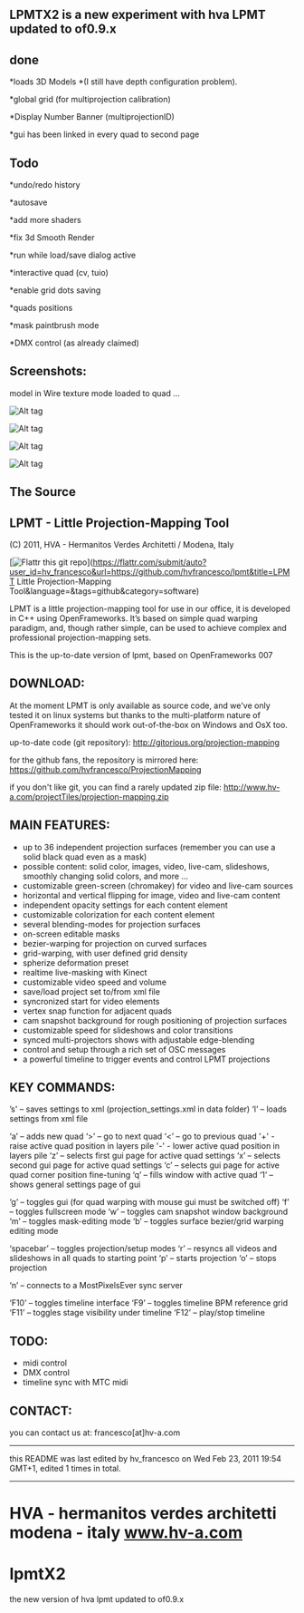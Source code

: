 LPMTX2 is a new experiment with hva LPMT updated to of0.9.x
-----------------------------------------

done 
----

*loads 3D Models *(I still have depth configuration problem).

*global grid (for multiprojection calibration)

*Display Number Banner (multiprojectionID)

*gui has been linked in every quad to second page


Todo 
----

*undo/redo history

*autosave 

*add more shaders 

*fix 3d Smooth Render

*run while load/save dialog active

*interactive quad (cv, tuio)

*enable grid dots saving

*quads positions

*mask paintbrush mode

*DMX control (as already claimed)

Screenshots:
------------
model in Wire texture mode loaded to quad ...

![Alt tag](https://raw.github.com/giladx/lpmt/master/bin/data/img/3d1.png)

![Alt tag](https://raw.github.com/giladx/lpmt/master/bin/data/img/3d2.png)

![Alt tag](https://raw.github.com/giladx/lpmt/master/bin/data/img/3d3.png)

![Alt tag](https://raw.github.com/giladx/lpmt/master/bin/data/img/3d4.png)

The Source
-----------

LPMT - Little Projection-Mapping Tool
---------------------------------------
(C) 2011, HVA - Hermanitos Verdes Architetti / Modena, Italy

[![Flattr this git repo](http://api.flattr.com/button/flattr-badge-large.png)](https://flattr.com/submit/auto?user_id=hv_francesco&url=https://github.com/hvfrancesco/lpmt&title=LPMT Little Projection-Mapping Tool&language=&tags=github&category=software)


LPMT is a little projection-mapping tool for use in our office,
it is developed in C++ using OpenFrameworks.
It’s based on simple quad warping paradigm, and, though rather simple, can
be used to achieve complex and professional projection-mapping sets.

This is the up-to-date version of lpmt, based on OpenFrameworks 007

DOWNLOAD:
----------

At the moment LPMT is only available as source code, and we've only tested it on linux systems
but thanks to the multi-platform nature of OpenFrameworks it should work out-of-the-box on
Windows and OsX too.

up-to-date code (git repository):
http://gitorious.org/projection-mapping

for the github fans, the repository is mirrored here:
https://github.com/hvfrancesco/ProjectionMapping

if you don't like git, you can find a rarely updated zip file:
http://www.hv-a.com/projectTiles/projection-mapping.zip



MAIN FEATURES:
--------------

* up to 36 independent projection surfaces (remember you can use a solid black quad even as a mask)
* possible content: solid color, images, video, live-cam, slideshows, smoothly changing solid colors, and more …
* customizable green-screen (chromakey) for video and live-cam sources
* horizontal and vertical flipping for image, video and live-cam content
* independent opacity settings for each content element
* customizable colorization for each content element
* several blending-modes for projection surfaces
* on-screen editable masks
* bezier-warping for projection on curved surfaces
* grid-warping, with user defined grid density
* spherize deformation preset
* realtime live-masking with Kinect
* customizable video speed and volume
* save/load project set to/from xml file
* syncronized start for video elements
* vertex snap function for adjacent quads
* cam snapshot background for rough positioning of projection surfaces
* customizable speed for slideshows and color transitions
* synced multi-projectors shows with adjustable edge-blending
* control and setup through a rich set of OSC messages
* a powerful timeline to trigger events and control LPMT projections



KEY COMMANDS:
-------------

’s' – saves settings to xml (projection_settings.xml in data folder)
‘l’ – loads settings from xml file

‘a’ – adds new quad
‘>’ – go to next quad
‘<’ – go to previous quad
'+' - raise active quad position in layers pile
'-' - lower active quad position in layers pile
‘z’ – selects first gui page for active quad settings
‘x’ – selects second gui page for active quad settings
‘c’ – selects gui page for active quad corner position fine-tuning
‘q’ – fills window with active quad
‘1’ – shows general settings page of gui

‘g’ – toggles gui (for quad warping with mouse gui must be switched off)
‘f’ – toggles fullscreen mode
‘w’ – toggles cam snapshot window background
‘m’ – toggles mask-editing mode
‘b’ – toggles surface bezier/grid warping editing mode

‘spacebar’ – toggles projection/setup modes
‘r’ – resyncs all videos and slideshows in all quads to starting point
‘p’ – starts projection
‘o’ – stops projection

‘n’ – connects to a MostPixelsEver sync server

‘F10’ – toggles timeline interface
‘F9’ – toggles timeline BPM reference grid
‘F11’ – toggles stage visibility under timeline
‘F12’ – play/stop timeline



TODO:
----------

- midi control
- DMX control
- timeline sync with MTC midi


CONTACT:
----------

you can contact us at:
francesco[at]hv-a.com

-------------------------------------------------------------------------------

this README was last edited by hv_francesco on Wed Feb 23, 2011 19:54 GMT+1,
edited 1 times in total.

__________________________________

HVA - hermanitos verdes architetti
modena - italy
www.hv-a.com
=======

# lpmtX2
the new version of hva lpmt
updated to of0.9.x
